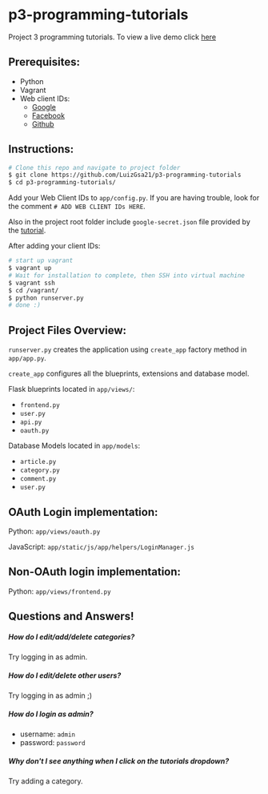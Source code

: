 # p3-programming-tutorials
Project 3 programming tutorials. To view a live demo click [here](https://ptutorials.mypassion.io/)


## Prerequisites:
 - Python
 - Vagrant
 - Web client IDs:
    - [Google](https://developers.google.com/identity/sign-in/web/devconsole-project)
    - [Facebook](https://developers.facebook.com/docs/facebook-login/login-flow-for-web/v2.4)
    - [Github](https://developer.github.com/v3/oauth/)

## Instructions:
```sh
# Clone this repo and navigate to project folder
$ git clone https://github.com/LuizGsa21/p3-programming-tutorials
$ cd p3-programming-tutorials/
```
Add your Web Client IDs to `app/config.py`. If you are having trouble, look for the comment `# ADD WEB CLIENT IDs HERE`. 
    
Also in the project root folder include `google-secret.json` file provided by the [tutorial](https://developers.google.com/identity/protocols/OAuth2ServiceAccount#creatinganaccount).

After adding your client IDs:
```sh
# start up vagrant
$ vagrant up
# Wait for installation to complete, then SSH into virtual machine
$ vagrant ssh
$ cd /vagrant/
$ python runserver.py
# done :)
```


## Project Files Overview:

`runserver.py` creates the application using `create_app` factory method in `app/app.py`.

`create_app` configures all the blueprints, extensions and database model.

Flask blueprints located in `app/views/`:
- `frontend.py`
- `user.py`
- `api.py`
- `oauth.py`

Database Models located in `app/models`:
- `article.py`
- `category.py`
- `comment.py`
- `user.py`

## OAuth Login implementation:
Python: `app/views/oauth.py`

JavaScript: `app/static/js/app/helpers/LoginManager.js`

## Non-OAuth login implementation:
Python: `app/views/frontend.py`

## Questions and Answers!
##### How do I edit/add/delete categories?
Try logging in as admin.

##### How do I edit/delete other users?
Try logging in as admin ;)

##### How do I login as admin?
- username: `admin`
- password: `password`

##### Why don't I see anything when I click on the tutorials dropdown?
Try adding a category.
